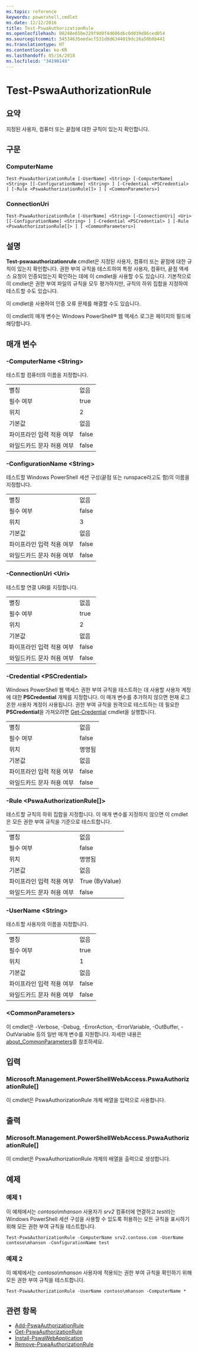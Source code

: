 ```yaml
---
ms.topic: reference
keywords: powershell,cmdlet
ms.date: 12/12/2016
title: Test-PswaAuthorizationRule
ms.openlocfilehash: 08248e65be229f9d0f4d606d6c0d039d86ced054
ms.sourcegitcommit: 54534635eedacf531d8d6344019dc16a50b8b441
ms.translationtype: HT
ms.contentlocale: ko-KR
ms.lasthandoff: 05/16/2018
ms.locfileid: "34190148"
---
```

# <a name="test-pswaauthorizationrule"></a>Test-PswaAuthorizationRule

## <a name="synopsis"></a>요약

지정된 사용자, 컴퓨터 또는 끝점에 대한 규칙이 있는지 확인합니다.

## <a name="syntax"></a>구문

### <a name="computername"></a>ComputerName
```
Test-PswaAuthorizationRule [-UserName] <String> [-ComputerName] <String> [[-ConfigurationName] <String> ] [-Credential <PSCredential> ] [-Rule <PswaAuthorizationRule[]> ] [ <CommonParameters>]
```

### <a name="connectionuri"></a>ConnectionUri
```
Test-PswaAuthorizationRule [-UserName] <String> [-ConnectionUri] <Uri> [[-ConfigurationName] <String> ] [-Credential <PSCredential> ] [-Rule <PswaAuthorizationRule[]> ] [ <CommonParameters>]
```

## <a name="description"></a>설명

**Test-pswaauthorizationrule** cmdlet은 지정된 사용자, 컴퓨터 또는 끝점에 대한 규칙이 있는지 확인합니다.
권한 부여 규칙을 테스트하여 특정 사용자, 컴퓨터, 끝점 액세스 요청이 인증되었는지 확인하는 데에 이 cmdlet을 사용할 수도 있습니다.
기본적으로 이 cmdlet은 권한 부여 파일의 규칙을 모두 평가하지만,
규칙의 하위 집합을 지정하여 테스트할 수도 있습니다.

이 cmdlet을 사용하여 인증 오류 문제를 해결할 수도 있습니다.

이 cmdlet의 매개 변수는 Windows PowerShell® 웹 액세스 로그온 페이지의 필드에 해당합니다.

## <a name="parameters"></a>매개 변수

### <a name="-computername-ltstringgt"></a>-ComputerName &lt;String&gt;

테스트할 컴퓨터의 이름을 지정합니다.

|||
|-|-|
| 별칭                              | 없음                                 |
| 필수 여부                            | true                                 |
| 위치                            | 2                                    |
| 기본값                        | 없음                                 |
| 파이프라인 입력 적용 여부               | false                                |
| 와일드카드 문자 허용 여부          | false                                |

### <a name="-configurationname-ltstringgt"></a>-ConfigurationName &lt;String&gt;

테스트할 Windows PowerShell 세션 구성(끝점 또는 runspace라고도 함)의 이름을 지정합니다.

|||
|-|-|
| 별칭                              | 없음                                 |
| 필수 여부                            | false                                |
| 위치                            | 3                                    |
| 기본값                        | 없음                                 |
| 파이프라인 입력 적용 여부               | false                                |
| 와일드카드 문자 허용 여부          | false                                |

### <a name="-connectionuri-lturigt"></a>-ConnectionUri &lt;Uri&gt;

테스트할 연결 URI를 지정합니다.

|||
|-|-|
| 별칭                              | 없음                                 |
| 필수 여부                            | true                                 |
| 위치                            | 2                                    |
| 기본값                        | 없음                                 |
| 파이프라인 입력 적용 여부               | false                                |
| 와일드카드 문자 허용 여부          | false                                |

### <a name="-credential-ltpscredentialgt"></a>-Credential &lt;PSCredential&gt;

Windows PowerShell 웹 액세스 권한 부여 규칙을 테스트하는 데 사용할 사용자 계정에 대한 **PSCredential** 개체를 지정합니다. 이 매개 변수를 추가하지 않으면 현재 로그온한 사용자 계정이 사용됩니다. 권한 부여 규칙을 원격으로 테스트하는 데 필요한 **PSCredential**을 가져오려면 [Get-Credential](http://go.microsoft.com/fwlink/?LinkID=293936) cmdlet을 실행합니다.

|||
|-|-|
| 별칭                              | 없음                                 |
| 필수 여부                            | false                                |
| 위치                            | 명명됨                                |
| 기본값                        | 없음                                 |
| 파이프라인 입력 적용 여부               | false                                |
| 와일드카드 문자 허용 여부          | false                                |

### <a name="-rule-ltpswaauthorizationrulegt"></a>-Rule &lt;PswaAuthorizationRule\[\]&gt;

테스트할 규칙의 하위 집합을 지정합니다. 이 매개 변수를 지정하지 않으면 이 cmdlet은 모든 권한 부여 규칙을 기준으로 테스트합니다.

|||
|-|-|
| 별칭                              | 없음                                 |
| 필수 여부                            | false                                |
| 위치                            | 명명됨                                |
| 기본값                        | 없음                                 |
| 파이프라인 입력 적용 여부               | True (ByValue)                       |
| 와일드카드 문자 허용 여부          | false                                |

### <a name="-username-ltstringgt"></a>-UserName &lt;String&gt;

테스트할 사용자의 이름을 지정합니다.

|||
|-|-|
| 별칭                              | 없음                                 |
| 필수 여부                            | true                                 |
| 위치                            | 1                                    |
| 기본값                        | 없음                                 |
| 파이프라인 입력 적용 여부               | false                                |
| 와일드카드 문자 허용 여부          | false                                |

### <a name="ltcommonparametersgt"></a>&lt;CommonParameters&gt;

이 cmdlet은 -Verbose, -Debug, -ErrorAction, -ErrorVariable, -OutBuffer, -OutVariable 등의 일반 매개 변수를 지원합니다.
자세한 내용은 [about_CommonParameters](http://go.microsoft.com/fwlink/p/?LinkID=113216)를 참조하세요.

## <a name="inputs"></a>입력

### <a name="microsoftmanagementpowershellwebaccesspswaauthorizationrule"></a>Microsoft.Management.PowerShellWebAccess.PswaAuthorizationRule\[\]

이 cmdlet은 PswaAuthorizationRule 개체 배열을 입력으로 사용합니다.

## <a name="outputs"></a>출력

### <a name="microsoftmanagementpowershellwebaccesspswaauthorizationrule"></a>Microsoft.Management.PowerShellWebAccess.PswaAuthorizationRule\[\]

이 cmdlet은 PswaAuthorizationRule 개체의 배열을 출력으로 생성합니다.

## <a name="examples"></a>예제

### <a name="example-1"></a>예제 1

이 예제에서는 *contoso\\mhanson* 사용자가 *srv2* 컴퓨터에 연결하고 *test*라는 Windows PowerShell 세션 구성을 사용할 수 있도록 허용하는 모든 규칙을 표시하기 위해 모든 권한 부여 규칙을 테스트합니다.

```
Test-PswaAuthorizationRule -ComputerName srv2.contoso.com -UserName contoso\mhanson -ConfigurationName test
```

### <a name="example-2"></a>예제 2

이 예제에서는 *contoso\\mhanson* 사용자에 적용되는 권한 부여 규칙을 확인하기 위해 모든 권한 부여 규칙을 테스트합니다.

```
Test-PswaAuthorizationRule -UserName contoso\mhanson -ComputerName *
```

## <a name="related-topics"></a>관련 항목

- [Add-PswaAuthorizationRule](add-pswaauthorizationrule.md)
- [Get-PswaAuthorizationRule](get-pswaauthorizationrule.md)
- [Install-PswaWebApplication](install-pswawebapplication.md)
- [Remove-PswaAuthorizationRule](remove-pswaauthorizationrule.md)